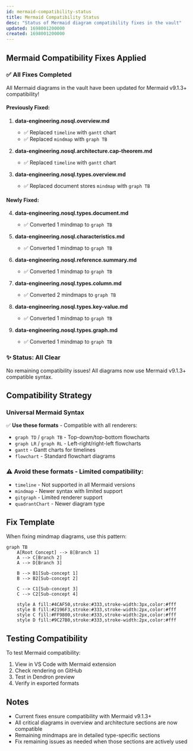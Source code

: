 ```yaml
---
id: mermaid-compatibility-status
title: Mermaid Compatibility Status
desc: "Status of Mermaid diagram compatibility fixes in the vault"
updated: 1698001200000
created: 1698001200000
---
```


## Mermaid Compatibility Fixes Applied

### ✅ All Fixes Completed

All Mermaid diagrams in the vault have been updated for Mermaid v9.1.3+ compatibility!

#### Previously Fixed:
1. **data-engineering.nosql.overview.md**
   - ✅ Replaced `timeline` with `gantt` chart 
   - ✅ Replaced `mindmap` with `graph TB`

2. **data-engineering.nosql.architecture.cap-theorem.md**
   - ✅ Replaced `timeline` with `gantt` chart

3. **data-engineering.nosql.types.overview.md**
   - ✅ Replaced document stores `mindmap` with `graph TB`

#### Newly Fixed:
4. **data-engineering.nosql.types.document.md**
   - ✅ Converted 1 mindmap to `graph TB`

5. **data-engineering.nosql.characteristics.md**
   - ✅ Converted 1 mindmap to `graph TB`

6. **data-engineering.nosql.reference.summary.md**
   - ✅ Converted 1 mindmap to `graph TB`

7. **data-engineering.nosql.types.column.md**
   - ✅ Converted 2 mindmaps to `graph TB`

8. **data-engineering.nosql.types.key-value.md**
   - ✅ Converted 1 mindmap to `graph TB`

9. **data-engineering.nosql.types.graph.md**
   - ✅ Converted 1 mindmap to `graph TB`

### ✨ Status: All Clear

No remaining compatibility issues! All diagrams now use Mermaid v9.1.3+ compatible syntax.

## Compatibility Strategy

### Universal Mermaid Syntax
✅ **Use these formats** - Compatible with all renderers:
- `graph TD` / `graph TB` - Top-down/top-bottom flowcharts
- `graph LR` / `graph RL` - Left-right/right-left flowcharts  
- `gantt` - Gantt charts for timelines
- `flowchart` - Standard flowchart diagrams

### ⚠️ **Avoid these formats** - Limited compatibility:
- `timeline` - Not supported in all Mermaid versions
- `mindmap` - Newer syntax with limited support
- `gitgraph` - Limited renderer support
- `quadrantChart` - Newer diagram type

## Fix Template

When fixing mindmap diagrams, use this pattern:

```mermaid
graph TB
    A[Root Concept] --> B[Branch 1]
    A --> C[Branch 2]
    A --> D[Branch 3]
    
    B --> B1[Sub-concept 1]
    B --> B2[Sub-concept 2]
    
    C --> C1[Sub-concept 3]
    C --> C2[Sub-concept 4]
    
    style A fill:#4CAF50,stroke:#333,stroke-width:3px,color:#fff
    style B fill:#2196F3,stroke:#333,stroke-width:2px,color:#fff
    style C fill:#FF9800,stroke:#333,stroke-width:2px,color:#fff
    style D fill:#9C27B0,stroke:#333,stroke-width:2px,color:#fff
```

## Testing Compatibility

To test Mermaid compatibility:
1. View in VS Code with Mermaid extension
2. Check rendering on GitHub
3. Test in Dendron preview
4. Verify in exported formats

## Notes

- Current fixes ensure compatibility with Mermaid v9.1.3+
- All critical diagrams in overview and architecture sections are now compatible
- Remaining mindmaps are in detailed type-specific sections
- Fix remaining issues as needed when those sections are actively used